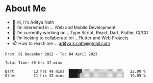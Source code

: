 # About Me

- 👋 Hi, I’m Aditya Nath
- 👀 I’m interested in ... Web and Mobile Development
- 🌱 I’m currently working on ...Type Script, React, Dart, Flutter, CI/CD
- 💞️ I’m looking to collaborate on ...Flutter and Web Projects
- 📫 How to reach me ... aditya.k.nath@gmail.com

<!--START_SECTION:waka-->

```text
From: 01 December 2022 - To: 04 April 2023

Total Time: 60 hrs 37 mins

Dart         13 hrs 49 mins  █████▓░░░░░░░░░░░░░░░░░░░   22.80 %
Other        11 hrs 32 mins  ████▓░░░░░░░░░░░░░░░░░░░░   19.05 %
```

<!--END_SECTION:waka-->

<!---
kronosking007/kronosking007 is a ✨ special ✨ repository because its `README.md` (this file) appears on your GitHub profile.
You can click the Preview link to take a look at your changes.
--->
